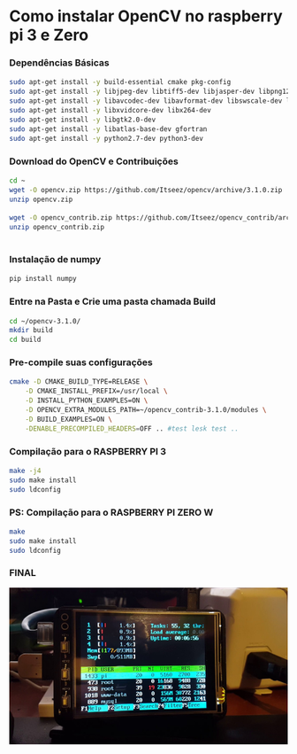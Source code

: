 # Como instalar OpenCV no raspberry pi 3 e Zero

### Dependências Básicas 

```bash
sudo apt-get install -y build-essential cmake pkg-config
sudo apt-get install -y libjpeg-dev libtiff5-dev libjasper-dev libpng12-dev
sudo apt-get install -y libavcodec-dev libavformat-dev libswscale-dev libv4l-dev
sudo apt-get install -y libxvidcore-dev libx264-dev
sudo apt-get install -y libgtk2.0-dev
sudo apt-get install -y libatlas-base-dev gfortran
sudo apt-get install -y python2.7-dev python3-dev
```

### Download do OpenCV e Contribuições 

```bash
cd ~
wget -O opencv.zip https://github.com/Itseez/opencv/archive/3.1.0.zip
unzip opencv.zip
 
wget -O opencv_contrib.zip https://github.com/Itseez/opencv_contrib/archive/3.1.0.zip
unzip opencv_contrib.zip
 
```

### Instalação de numpy

```bash
pip install numpy
```

### Entre na Pasta e Crie uma pasta chamada Build

```bash
cd ~/opencv-3.1.0/
mkdir build
cd build
```

### Pre-compile suas configurações

```bash
cmake -D CMAKE_BUILD_TYPE=RELEASE \
    -D CMAKE_INSTALL_PREFIX=/usr/local \
    -D INSTALL_PYTHON_EXAMPLES=ON \
    -D OPENCV_EXTRA_MODULES_PATH=~/opencv_contrib-3.1.0/modules \
    -D BUILD_EXAMPLES=ON \
    -DENABLE_PRECOMPILED_HEADERS=OFF .. #test lesk test ..
```

### Compilação para o RASPBERRY PI 3

```bash
make -j4 
sudo make install
sudo ldconfig
```

### PS: Compilação para o RASPBERRY PI ZERO W 

```bash
make 
sudo make install
sudo ldconfig
```

### FINAL

![](../../../.gitbook/assets/image%20%2822%29.png)

